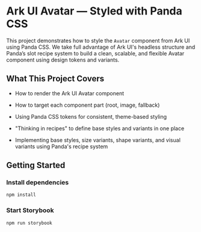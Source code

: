 # Ark UI Avatar — Styled with Panda CSS

This project demonstrates how to style the `Avatar` component from Ark UI using Panda CSS.
We take full advantage of Ark UI's headless structure and Panda’s slot recipe system to build a clean, scalable, and flexible Avatar component using design tokens and variants.

## What This Project Covers

- How to render the Ark UI Avatar component

- How to target each component part (root, image, fallback)

- Using Panda CSS tokens for consistent, theme-based styling

- "Thinking in recipes" to define base styles and variants in one place

- Implementing base styles, size variants, shape variants, and visual variants using Panda's recipe system

## Getting Started

### Install dependencies

```bash
npm install
```

### Start Storybook

```bash
npm run storybook
```
